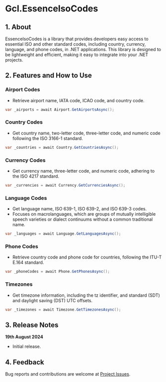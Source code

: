 # Gcl.EssenceIsoCodes

## 1. About

EssenceIsoCodes is a library that provides developers easy access to essential ISO and other standard codes,
including country, currency, language, and phone codes, in .NET applications. This library is designed to be
lightweight and efficient, making it easy to integrate into your .NET projects.

## 2. Features and How to Use

### Airport Codes
- Retrieve airport name, IATA code, ICAO code, and country code.
```csharp
var _airports = await Airport.GetAirportsAsync();
```

### Country Codes
- Get country name, two-letter code, three-letter code, and numeric code following the ISO 3166-1 standard.
```csharp
var _countries = await Country.GetCountriesAsync();
```

### Currency Codes
- Get currency name, three-letter code, and numeric code, adhering to the ISO 4217 standard.
```csharp
var _currencies = await Currency.GetCurrenciesAsync();
```

### Language Codes
- Get language name, ISO 639-1, ISO 639-2, and ISO 639-3 codes.
- Focuses on macrolanguages, which are groups of mutually intelligible speech varieties or dialect continuums without a common traditional name.
```csharp
var _languages = await Language.GetLanguagesAsync();
```

### Phone Codes
- Retrieve country code and phone code for countries, following the ITU-T E.164 standard.
```csharp
var _phoneCodes = await Phone.GetPhonesAsync();
```

### Timezones
- Get timezone information, including the tz identifier, and standard (SDT) and daylight saving (DST) UTC offsets.
```csharp
var _timezones = await Timezone.GetTimezonesAsync();
```

## 3. Release Notes

**19th August 2024**

- Initial release.

## 4. Feedback

Bug reports and contributions are welcome at [Project Issues](https://github.com/gcl-team/gcl-essenceisocodes/issues).